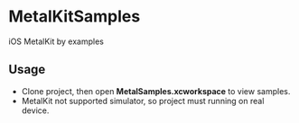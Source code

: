 # MetalKitSamples
iOS MetalKit by examples

## Usage
- Clone project, then open **MetalSamples.xcworkspace** to view samples.
- MetalKit not supported simulator, so project must running on real device.
